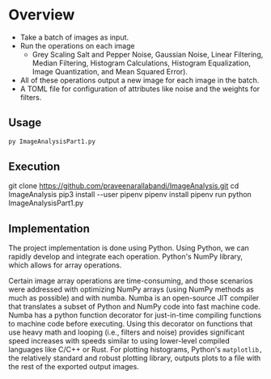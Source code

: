 # Overview

* Take a batch of images as input. 
* Run the operations on each image
    * Grey Scaling Salt and Pepper Noise, Gaussian Noise, Linear Filtering, Median Filtering, Histogram Calculations, Histogram Equalization, Image Quantization, and Mean Squared Error). 
* All of these operations output a new image for each image in the batch. 
* A TOML file for configuration of attributes like noise and the weights for filters.

## Usage

```sh
py ImageAnalysisPart1.py

```
## Execution

git clone https://github.com/praveenarallabandi/ImageAnalysis.git
cd ImageAnalysis
pip3 install --user pipenv
pipenv install
pipenv run python ImageAnalysisPart1.py

## Implementation

The project implementation is done using Python. Using Python, we can rapidly develop and integrate each operation. Python's NumPy library, which allows for array operations. 

Certain image array operations are time-consuming, and those scenarios were addressed with optimizing NumPy arrays (using NumPy methods as much as possible) and with numba. Numba is an open-source JIT compiler that translates a subset of Python and NumPy code into fast machine code. Numba has a python function decorator for just-in-time compiling functions to machine code before executing. Using this decorator on functions that use heavy math and looping (i.e., filters and noise) provides significant speed increases with speeds similar to using lower-level compiled languages like C/C++ or Rust. For plotting histograms, Python's `matplotlib,` the relatively standard and robust plotting library, outputs plots to a file with the rest of the exported output images.

